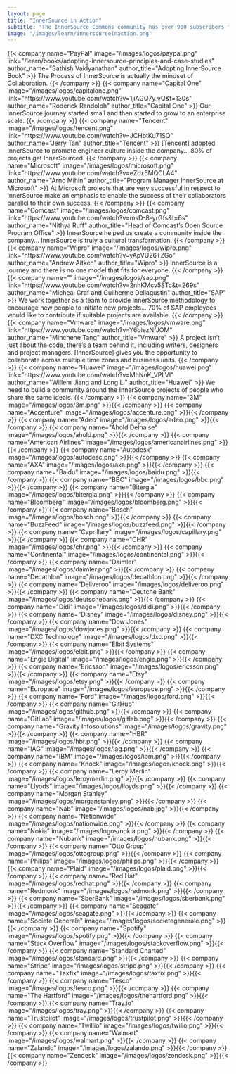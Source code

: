 ```yaml
---
layout: page
title: "InnerSource in Action"
subtitle: "The InnerSource Commons community has over 900 subscribers from 350 organizations. Listed below is a sample of the organizations who have publicly declared they are using InnerSource."
image: "/images/learn/innersourceinaction.png"
---
```

  <div class="container">
    <div class="row justify-content-center">
      {{< company name="PayPal" image="/images/logos/paypal.png" link="/learn/books/adopting-innersource-principles-and-case-studies" author_name="Sathish Vaidyanathan" author_title="Adopting InnerSource Book" >}}
        The Process of InnerSource is actually the mindset of Collaboration.
      {{< /company >}}
      {{< company name="Capital One" image="/images/logos/capitalone.png" link="https://www.youtube.com/watch?v=1jiAGQ7y_vQ&t=130s" author_name="Roderick Randolph" author_title="Capital One" >}}
        Our InnerSource journey started small and then started to grow to an enterprise scale.
      {{< /company >}}
      {{< company name="Tencent" image="/images/logos/tencent.png" link="https://www.youtube.com/watch?v=JCHbtKu71SQ" author_name="Jerry Tan" author_title="Tencent" >}}
        [Tencent] adopted InnerSource to promote engineer culture inside the company... 80% of  projects get InnerSourced.
      {{< /company >}}
      {{< company name="Microsoft" image="/images/logos/microsoft.png" link="https://www.youtube.com/watch?v=eZdx5MQCLA4" author_name="Arno Mihin" author_title="Program Manager InnerSource at Microsoft" >}}
        At Microsoft projects that are very successful in respect to InnerSource make an emphasis to enable the success of their collaborators parallel to their own success.
      {{< /company >}}
      {{< company name="Comcast" image="/images/logos/comcast.png" link="https://www.youtube.com/watch?v=msD-8-yrGfs&t=6s" author_name="Nithya Ruff" author_title="Head of Comcast’s Open Source Program Office" >}}
        InnerSource helped us create a community inside the company... InnerSource is truly a cultural transformation.
      {{< /company >}}
      {{< company name="Wipro" image="/images/logos/wipro.png" link="https://www.youtube.com/watch?v=vApVU26TZGo" author_name="Andrew Aitken" author_title="Wipro" >}}
        InnerSource is a journey and there is no one model that fits for everyone.
      {{< /company >}}
      {{< company name="" image="/images/logos/sap.png" link="https://www.youtube.com/watch?v=2nhKMcv5STc&t=269s" author_name="Micheal Graf and Guilherme Dellagustin" author_title="SAP" >}}
        We work together as a team to provide InnerSource methodology to encourage new people to initiate new projects... 70% of SAP employees would like to contribute if suitable projects are available.
      {{< /company >}}
      {{< company name="Vmware" image="/images/logos/vmware.png" link="https://www.youtube.com/watch?v=Y6biezNfJOM" author_name="Minchene Tang" author_title="Vmware" >}}
        A project isn’t just about the code, there’s a team behind it, including writers, designers and project managers. [InnerSource] gives you the opportunity to collaborate across multiple time zones and business units.
      {{< /company >}}
      {{< company name="Huawei" image="/images/logos/huawei.png" link="https://www.youtube.com/watch?v=MhNnK_VPLVI" author_name="Willem Jiang and Long Li" author_title="Huawei" >}}
        We need to build a community around the InnerSource projects of people who share the same ideals.
      {{< /company >}}
      {{< company name="3M" image="/images/logos/3m.png" >}}{{< /company >}}
      {{< company name="Accenture" image="/images/logos/accenture.png" >}}{{< /company >}}
      {{< company name="Adeo" image="/images/logos/adeo.png" >}}{{< /company >}}
      {{< company name="Ahold Delhaise" image="/images/logos/ahold.png" >}}{{< /company >}}
      {{< company name="American Airlines" image="/images/logos/americanairlines.png" >}}{{< /company >}}
      {{< company name="Autodesk" image="/images/logos/autodesc.png" >}}{{< /company >}}
      {{< company name="AXA" image="/images/logos/axa.png" >}}{{< /company >}}
      {{< company name="Baidu" image="/images/logos/baidu.png" >}}{{< /company >}}
      {{< company name="BBC" image="/images/logos/bbc.png" >}}{{< /company >}}
      {{< company name="Bitergia" image="/images/logos/bitergia.png" >}}{{< /company >}}
      {{< company name="Bloomberg" image="/images/logos/bloomberg.png" >}}{{< /company >}}
      {{< company name="Bosch" image="/images/logos/bosch.png" >}}{{< /company >}}
      {{< company name="BuzzFeed" image="/images/logos/buzzfeed.png" >}}{{< /company >}}
      {{< company name="Caprillary" image="/images/logos/capillary.png" >}}{{< /company >}}
      {{< company name="CHR" image="/images/logos/chr.png" >}}{{< /company >}}
      {{< company name="Continental" image="/images/logos/continental.png" >}}{{< /company >}}
      {{< company name="Daimler" image="/images/logos/daimler.png" >}}{{< /company >}}
      {{< company name="Decathlon" image="/images/logos/decathlon.png" >}}{{< /company >}}
      {{< company name="Deliveroo" image="/images/logos/deliveroo.png" >}}{{< /company >}}
      {{< company name="Deutche Bank" image="/images/logos/deutschebank.png" >}}{{< /company >}}
      {{< company name="Didi" image="/images/logos/didi.png" >}}{{< /company >}}
      {{< company name="Disney" image="/images/logos/disney.png" >}}{{< /company >}}
      {{< company name="Dow Jones" image="/images/logos/dowjones.png" >}}{{< /company >}}
      {{< company name="DXC Technology" image="/images/logos/dxc.png" >}}{{< /company >}}
      {{< company name="Elbit Systems" image="/images/logos/elbit.png" >}}{{< /company >}}
      {{< company name="Engie Digital" image="/images/logos/engie.png" >}}{{< /company >}}
      {{< company name="Ericsson" image="/images/logos/ericsson.png" >}}{{< /company >}}
      {{< company name="Etsy" image="/images/logos/etsy.png" >}}{{< /company >}}
      {{< company name="Europace" image="/images/logos/europace.png" >}}{{< /company >}}
      {{< company name="Ford" image="/images/logos/ford.png" >}}{{< /company >}}
      {{< company name="GitHub" image="/images/logos/github.png" >}}{{< /company >}}
      {{< company name="GitLab" image="/images/logos/gitlab.png" >}}{{< /company >}}
      {{< company name="Gravity Infosolutions" image="/images/logos/gravity.png" >}}{{< /company >}}
      {{< company name="HBR" image="/images/logos/hbr.png" >}}{{< /company >}}
      {{< company name="IAG" image="/images/logos/iag.png" >}}{{< /company >}}
      {{< company name="IBM" image="/images/logos/ibm.png" >}}{{< /company >}}
      {{< company name="Knock" image="/images/logos/knock.png" >}}{{< /company >}}
      {{< company name="Leroy Merlin" image="/images/logos/leroymerlin.png" >}}{{< /company >}}
      {{< company name="Llyods" image="/images/logos/lloyds.png" >}}{{< /company >}}
      {{< company name="Morgan Stanley" image="/images/logos/morganstanley.png" >}}{{< /company >}}
      {{< company name="Nab" image="/images/logos/nab.jpg" >}}{{< /company >}}
      {{< company name="Nationwide" image="/images/logos/nationwide.png" >}}{{< /company >}}
      {{< company name="Nokia" image="/images/logos/nokia.png" >}}{{< /company >}}
      {{< company name="Nubank" image="/images/logos/nubank.png" >}}{{< /company >}}
      {{< company name="Otto Group" image="/images/logos/ottogroup.png" >}}{{< /company >}}
      {{< company name="Philips" image="/images/logos/philips.png" >}}{{< /company >}}
      {{< company name="Plaid" image="/images/logos/plaid.png" >}}{{< /company >}}
      {{< company name="Red Hat" image="/images/logos/redhat.png" >}}{{< /company >}}
      {{< company name="Redmonk" image="/images/logos/redmonk.png" >}}{{< /company >}}
      {{< company name="SberBank" image="/images/logos/sberbank.png" >}}{{< /company >}}
      {{< company name="Seagate" image="/images/logos/seagate.png" >}}{{< /company >}}
      {{< company name="Societe Generale" image="/images/logos/societegenerale.png" >}}{{< /company >}}
      {{< company name="Spotify" image="/images/logos/spotify.png" >}}{{< /company >}}
      {{< company name="Stack Overflow" image="/images/logos/stackoverflow.png" >}}{{< /company >}}
      {{< company name="Standard Charted" image="/images/logos/standard.png" >}}{{< /company >}}
      {{< company name="Stripe" image="/images/logos/stripe.png" >}}{{< /company >}}
      {{< company name="Taxfix" image="/images/logos/taxfix.png" >}}{{< /company >}}
      {{< company name="Tesco" image="/images/logos/tesco.png" >}}{{< /company >}}
      {{< company name="The Hartford" image="/images/logos/thehartford.png" >}}{{< /company >}}
      {{< company name="Tray.io" image="/images/logos/tray.png" >}}{{< /company >}}
      {{< company name="Trustpilot" image="/images/logos/trustpilot.png" >}}{{< /company >}}
      {{< company name="Twillio" image="/images/logos/twilio.png" >}}{{< /company >}}
      {{< company name="Walmart" image="/images/logos/walmart.png" >}}{{< /company >}}
      {{< company name="Zalando" image="/images/logos/zalando.png" >}}{{< /company >}}
      {{< company name="Zendesk" image="/images/logos/zendesk.png" >}}{{< /company >}}
    </div>
  </div>
